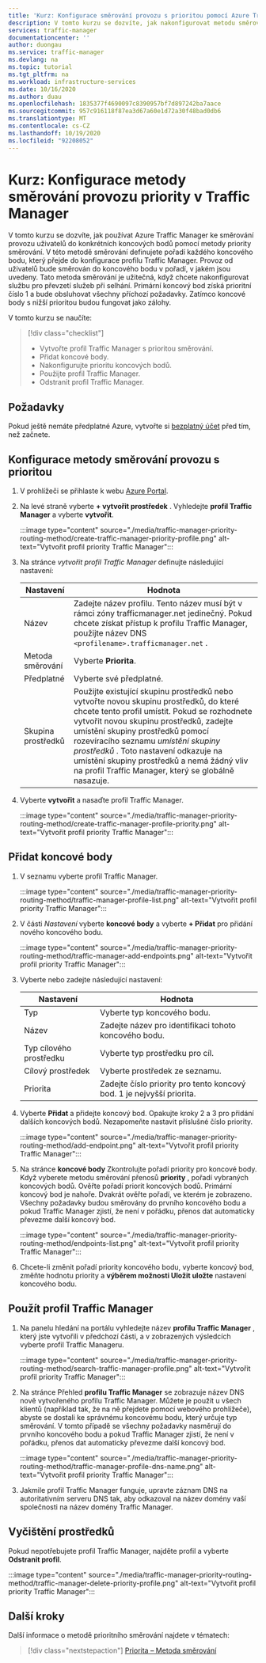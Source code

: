 ```yaml
---
title: 'Kurz: Konfigurace směrování provozu s prioritou pomocí Azure Traffic Manager'
description: V tomto kurzu se dozvíte, jak nakonfigurovat metodu směrování provozu s prioritou v Traffic Manager
services: traffic-manager
documentationcenter: ''
author: duongau
ms.service: traffic-manager
ms.devlang: na
ms.topic: tutorial
ms.tgt_pltfrm: na
ms.workload: infrastructure-services
ms.date: 10/16/2020
ms.author: duau
ms.openlocfilehash: 1835377f4690097c8390957bf7d897242ba7aace
ms.sourcegitcommit: 957c916118f87ea3d67a60e1d72a30f48bad0db6
ms.translationtype: MT
ms.contentlocale: cs-CZ
ms.lasthandoff: 10/19/2020
ms.locfileid: "92208052"
---
```

# <a name="tutorial-configure-priority-traffic-routing-method-in-traffic-manager"></a>Kurz: Konfigurace metody směrování provozu priority v Traffic Manager

V tomto kurzu se dozvíte, jak používat Azure Traffic Manager ke směrování provozu uživatelů do konkrétních koncových bodů pomocí metody priority směrování. V této metodě směrování definujete pořadí každého koncového bodu, který přejde do konfigurace profilu Traffic Manager. Provoz od uživatelů bude směrován do koncového bodu v pořadí, v jakém jsou uvedeny. Tato metoda směrování je užitečná, když chcete nakonfigurovat službu pro převzetí služeb při selhání. Primární koncový bod získá prioritní číslo 1 a bude obsluhovat všechny příchozí požadavky. Zatímco koncové body s nižší prioritou budou fungovat jako zálohy.

V tomto kurzu se naučíte:

> [!div class="checklist"]
> - Vytvořte profil Traffic Manager s prioritou směrování.
> - Přidat koncové body.
> - Nakonfigurujte prioritu koncových bodů.
> - Použijte profil Traffic Manager.
> - Odstranit profil Traffic Manager.

## <a name="prerequisites"></a>Požadavky

Pokud ještě nemáte předplatné Azure, vytvořte si [bezplatný účet](https://azure.microsoft.com/free/?WT.mc_id=A261C142F) před tím, než začnete.

## <a name="to-configure-the-priority-traffic-routing-method"></a>Konfigurace metody směrování provozu s prioritou
1. V prohlížeči se přihlaste k webu [Azure Portal](https://portal.azure.com).

1. Na levé straně vyberte **+ vytvořit prostředek** . Vyhledejte **profil Traffic Manager** a vyberte **vytvořit**.

    :::image type="content" source="./media/traffic-manager-priority-routing-method/create-traffic-manager-priority-profile.png" alt-text="Vytvořit profil priority Traffic Manager":::

1. Na stránce *vytvořit profil Traffic Manager* definujte následující nastavení:

    | Nastavení         | Hodnota                                              |
    | ---             | ---                                                |
    | Název            | Zadejte název profilu. Tento název musí být v rámci zóny trafficmanager.net jedinečný. Pokud chcete získat přístup k profilu Traffic Manager, použijte název DNS `<profilename>.trafficmanager.net` . |    
    | Metoda směrování  | Vyberte **Priorita**. |
    | Předplatné    | Vyberte své předplatné. |
    | Skupina prostředků   | Použijte existující skupinu prostředků nebo vytvořte novou skupinu prostředků, do které chcete tento profil umístit. Pokud se rozhodnete vytvořit novou skupinu prostředků, zadejte umístění skupiny prostředků pomocí rozevíracího seznamu *umístění skupiny prostředků* . Toto nastavení odkazuje na umístění skupiny prostředků a nemá žádný vliv na profil Traffic Manager, který se globálně nasazuje. |

1. Vyberte **vytvořit** a nasaďte profil Traffic Manager.

    :::image type="content" source="./media/traffic-manager-priority-routing-method/create-traffic-manager-profile-priority.png" alt-text="Vytvořit profil priority Traffic Manager":::

## <a name="add-endpoints"></a>Přidat koncové body

1. V seznamu vyberte profil Traffic Manager.

    :::image type="content" source="./media/traffic-manager-priority-routing-method/traffic-manager-profile-list.png" alt-text="Vytvořit profil priority Traffic Manager":::

1. V části *Nastavení* vyberte **koncové body** a vyberte **+ Přidat** pro přidání nového koncového bodu.

    :::image type="content" source="./media/traffic-manager-priority-routing-method/traffic-manager-add-endpoints.png" alt-text="Vytvořit profil priority Traffic Manager":::

1. Vyberte nebo zadejte následující nastavení: 

    | Nastavení                | Hodnota                                              |
    | ---                    | ---                                                |
    | Typ                   | Vyberte typ koncového bodu. |    
    | Název                   | Zadejte název pro identifikaci tohoto koncového bodu. |
    | Typ cílového prostředku   | Vyberte typ prostředku pro cíl. |
    | Cílový prostředek        | Vyberte prostředek ze seznamu. |
    | Priorita               | Zadejte číslo priority pro tento koncový bod. 1 je nejvyšší priorita. |


1. Vyberte **Přidat** a přidejte koncový bod. Opakujte kroky 2 a 3 pro přidání dalších koncových bodů. Nezapomeňte nastavit příslušné číslo priority.

    :::image type="content" source="./media/traffic-manager-priority-routing-method/add-endpoint.png" alt-text="Vytvořit profil priority Traffic Manager":::

1. Na stránce **koncové body** Zkontrolujte pořadí priority pro koncové body. Když vyberete metodu směrování přenosů **priority** , pořadí vybraných koncových bodů. Ověřte pořadí priorit koncových bodů.  Primární koncový bod je nahoře. Dvakrát ověřte pořadí, ve kterém je zobrazeno. Všechny požadavky budou směrovány do prvního koncového bodu a pokud Traffic Manager zjistí, že není v pořádku, přenos dat automaticky převezme další koncový bod. 

    :::image type="content" source="./media/traffic-manager-priority-routing-method/endpoints-list.png" alt-text="Vytvořit profil priority Traffic Manager":::

1. Chcete-li změnit pořadí priority koncového bodu, vyberte koncový bod, změňte hodnotu priority a **výběrem možnosti Uložit uložte** nastavení koncového bodu.

## <a name="use-the-traffic-manager-profile"></a>Použít profil Traffic Manager

1.  Na panelu hledání na portálu vyhledejte název **profilu Traffic Manager** , který jste vytvořili v předchozí části, a v zobrazených výsledcích vyberte profil Traffic Manageru.

    :::image type="content" source="./media/traffic-manager-priority-routing-method/search-traffic-manager-profile.png" alt-text="Vytvořit profil priority Traffic Manager":::

1.  Na stránce Přehled **profilu Traffic Manager** se zobrazuje název DNS nově vytvořeného profilu Traffic Manager. Můžete je použít u všech klientů (například tak, že na ně přejdete pomocí webového prohlížeče), abyste se dostali ke správnému koncovému bodu, který určuje typ směrování. V tomto případě se všechny požadavky nasměrují do prvního koncového bodu a pokud Traffic Manager zjistí, že není v pořádku, přenos dat automaticky převezme další koncový bod.

    :::image type="content" source="./media/traffic-manager-priority-routing-method/traffic-manager-profile-dns-name.png" alt-text="Vytvořit profil priority Traffic Manager":::

1. Jakmile profil Traffic Manager funguje, upravte záznam DNS na autoritativním serveru DNS tak, aby odkazoval na název domény vaší společnosti na název domény Traffic Manager.

## <a name="clean-up-resources"></a>Vyčištění prostředků

Pokud nepotřebujete profil Traffic Manager, najděte profil a vyberte **Odstranit profil**.

:::image type="content" source="./media/traffic-manager-priority-routing-method/traffic-manager-delete-priority-profile.png" alt-text="Vytvořit profil priority Traffic Manager":::

## <a name="next-steps"></a>Další kroky

Další informace o metodě prioritního směrování najdete v tématech:

> [!div class="nextstepaction"]
> [Priorita – Metoda směrování](traffic-manager-routing-methods.md#priority-traffic-routing-method)
